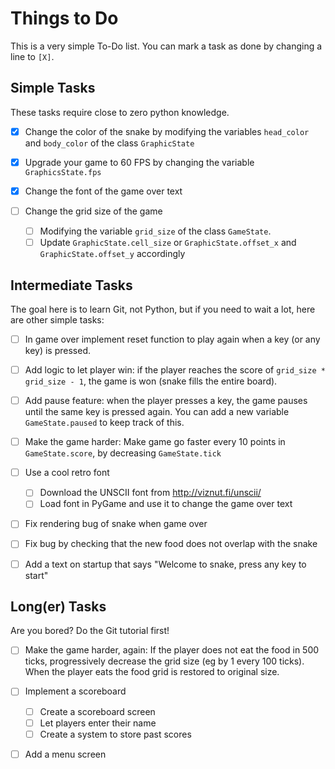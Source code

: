 Things to Do
============

This is a very simple To-Do list.
You can mark a task as done by changing a line to `[X]`.

Simple Tasks 
------------

These tasks require close to zero python knowledge.

 - [X] Change the color of the snake by modifying the variables `head_color`
       and `body_color` of the class `GraphicState`

 - [X] Upgrade your game to 60 FPS by changing the variable `GraphicsState.fps`

 - [X] Change the font of the game over text

 - [ ] Change the grid size of the game 
    - [ ] Modifying the variable `grid_size` of the class `GameState`.
    - [ ] Update `GraphicState.cell_size` or `GraphicState.offset_x` and
          `GraphicState.offset_y` accordingly

Intermediate Tasks
------------------

The goal here is to learn Git, not Python, but if you need to wait a lot, here
are other simple tasks:

 - [ ] In game over implement reset function to play again when a key (or any
       key) is pressed.

 - [ ] Add logic to let player win: if the player reaches the score of
       `grid_size * grid_size - 1`, the game is won (snake fills the entire
       board).

 - [ ] Add pause feature: when the player presses a key, the game pauses until
       the same key is pressed again. You can add a new variable `GameState.paused`
       to keep track of this.

 - [ ] Make the game harder: Make game go faster every 10 points in `GameState.score`, by
       decreasing `GameState.tick`

 - [ ] Use a cool retro font
    - [ ] Download the UNSCII font from http://viznut.fi/unscii/
    - [ ] Load font in PyGame and use it to change the game over text

 - [ ] Fix rendering bug of snake when game over

 - [ ] Fix bug by checking that the new food does not overlap with the snake

 - [ ] Add a text on startup that says "Welcome to snake, press any key to start"


Long(er) Tasks
--------------

Are you bored? Do the Git tutorial first!

 - [ ] Make the game harder, again: If the player does not eat the food in 500
       ticks, progressively decrease the grid size (eg by 1 every 100 ticks). 
       When the player eats the food grid is restored to original size.

 - [ ] Implement a scoreboard
    - [ ] Create a scoreboard screen
    - [ ] Let players enter their name
    - [ ] Create a system to store past scores

 - [ ] Add a menu screen
